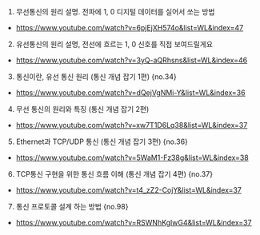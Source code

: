 1. 무선통신의 원리 설명. 전파에 1, 0 디지털 데이터를 실어서 쏘는 방법
- https://www.youtube.com/watch?v=6pjEjXH574o&list=WL&index=47

2. 유선통신의 원리 설명, 전선에 흐르는 1, 0 신호를 직접 보여드릴게요
- https://www.youtube.com/watch?v=3yQ-aQRhsns&list=WL&index=46

3. 통신이란, 유선 통신 원리 (통신 개념 잡기 1편) {no.34}
- https://www.youtube.com/watch?v=dQejVgNMi-Y&list=WL&index=36

4. 무선 통신의 원리와 특징 (통신 개념 잡기 2편)
- https://www.youtube.com/watch?v=xw7T1D6Lq38&list=WL&index=37

5. Ethernet과 TCP/UDP 통신 (통신 개념 잡기 3편) {no.36}
- https://www.youtube.com/watch?v=5WaM1-Fz38g&list=WL&index=38

6. TCP통신 구현을 위한 통신 흐름 이해 (통신 개념 잡기 4편) {no.37}
- https://www.youtube.com/watch?v=t4_zZ2-CojY&list=WL&index=37

7. 통신 프로토콜 설계 하는 방법 {no.98}
- https://www.youtube.com/watch?v=RSWNhKglwG4&list=WL&index=37
